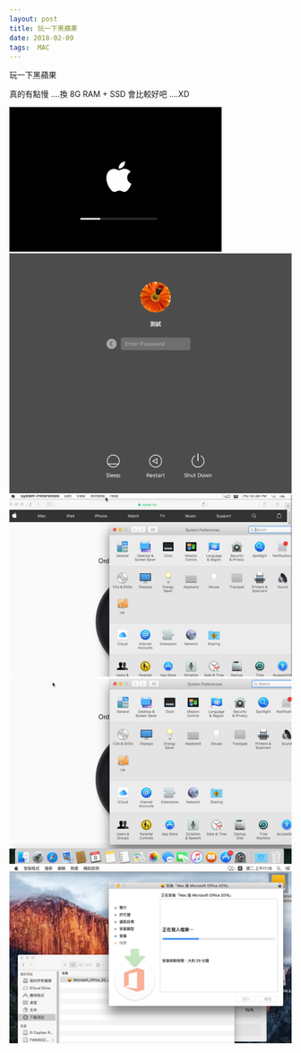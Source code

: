 ```yaml
---
layout: post
title: 玩一下黑蘋果
date: 2018-02-09
tags:  MAC
---
```

玩一下黑蘋果

真的有點慢 ....換 8G RAM + SSD 會比較好吧 ....XD

<img src="/images/posts/MAC/p1.png">

<img src="/images/posts/MAC/p2.png">

<img src="/images/posts/MAC/p3.png">

<img src="/images/posts/MAC/p4.png">

<img src="/images/posts/MAC/p5.png">
